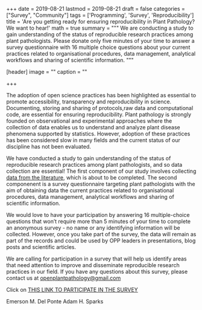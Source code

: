 +++
date = 2019-08-21
lastmod = 2019-08-21
draft = false
categories = ["Survey", "Community"]
tags = ['Programming', 'Survey', 'Reproducibility']
title = 'Are you getting ready for ensuring reproducibility in Plant Pathology? We want to hear!'
math = true
summary = """
We are conducting a study to gain understanding of the status of reproducible research practices among plant pathologists. Please donate only five minutes of your time to answer a survey questionnaire with 16 multiple choice questions about your current practices related to organisational procedures, data management, analytical workflows and sharing of scientific information.
"""
 
[header]
image = ""
caption = ""

+++

The adoption of open science practices has been highlighted as essential to promote accessibility, transparency and reproducibility in science. Documenting, storing and sharing of protocols,raw data and computational code, are essential  for ensuring reproducibility. Plant pathology is strongly founded on observational and experimental approaches where the collection of data enables us to understand and analyze plant disease phenomena supported by statistics. However, adoption of these practices has been considered slow in many fields and the current status of our discipline has not been evaluated.  

We have conducted a study to gain understanding of the status of reproducible research practices among plant pathologists, and so data collection are essential! The first component of our study involves collecting [data from the literature](https://speakerdeck.com/adamhsparks/whats-so-open-about-plant-pathology), which is about to be completed. The second componenent is a survey questionnaire targeting plant pathologists with the aim of obtaining data the current practices related to organisational procedures, data management, analytical workflows and sharing of scientific information.

We would love to have your participation by answering 16 multiple-choice questions that won’t require more than 5 minutes of your time to complete an anonymous survey - no name or any identifying information will be collected. However, once you take part of the survey, the data will remain as part of the records and could be used by OPP leaders in presentations, blog posts and scientific articles. 

We are calling for participation in a survey that will help us identify areas that need attention to improve and disseminate reproducible research practices in our field. If you have any questions about this survey, please contact us at openplantpathology@gmail.com

Click on [THIS LINK TO PARTICIPATE IN THE SURVEY](https://forms.gle/yyzQmp5qwfYR6TFm6)

Emerson M. Del Ponte
Adam H. Sparks


